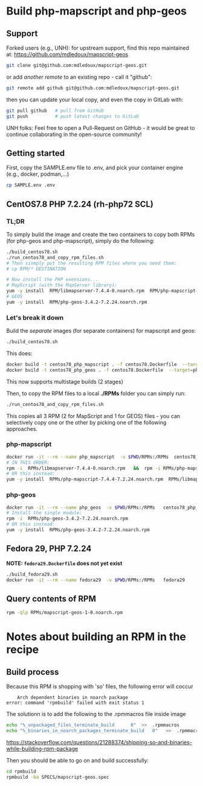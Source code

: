 # Build php-mapscript and php-geos
## Support
Forked users (e.g., UNH): for upstream support, find this repo maintained at:
https://github.com/mdledoux/mapscript-geos
```bash
git clone git@github.com:mdledoux/mapscript-geos.git
```
or add *another remote* to an existing repo - call it "github":
```bash
git remote add github git@github.com:mdledoux/mapscript-geos.git
```
then you can update your local copy, and even the copy in GitLab with:
```bash
git pull github   # pull from GitHub
git push          # push latest changes to GitLab
```

UNH folks:  Feel free to open a Pull-Request on GitHub - it would be great to continue collaborating in the open-source community!



## Getting started

First, copy the SAMPLE.env file to .env, and pick your container engine (e.g., docker, podman,...)
```bash
cp SAMPLE.env .env
```


## CentOS7.8 PHP 7.2.24 (rh-php72 SCL)
### TL;DR
To simply build the image and create the two containers to copy both RPMs (for php-geos and php-mapscript), simply do the following:
```bash
./build_centos78.sh
./run_centos78_and_copy_rpm_files.sh
# Then sinmply put the resulting RPM files where you need them:
# cp RPM/* DESTINATION

# Now install the PHP exensions...
# MapScript (with the MapServer library):
yum -y install  RPM/libmapserver-7.4.4-0.noarch.rpm  RPM/php-mapscript-7.4.4-7.2.24.noarch.rpm
# GEOS
yum -y install  RPM/php-geos-3.4.2-7.2.24.noarch.rpm
```


### Let's break it down
Build the *separate* images (for separate containers) for mapscript and geos:
```bash
./build_centos78.sh
```
This does:
```bash
docker build -t centos78_php_mapscript . -f centos78.Dockerfile  --target=php_mapscript
docker build -t centos78_php_geos . -f centos78.Dockerfile  --target=php_geos
```
 

This now supports multistage builds (2 stages)

Then, to copy the RPM files to a local **./RPMs** folder you can simply run:
```bash
./run_centos78_and_copy_rpm_files.sh
```
This copies all 3 RPM (2 for MapScript and 1 for GEOS) files - you can selectively copy one or the other by picking one of the following approaches.

### php-mapscript
```bash
docker run -it --rm --name php_mapscript  -v $PWD/RPMs:/RPMs  centos78_php_mapscript
# IN THIS ORDER:
rpm -i  RPMs/libmapserver-7.4.4-0.noarch.rpm   &&  rpm -i RPMs/php-mapscript-7.4.4-7.2.24.noarch.rpm 
# OR this instead:
yum -y install  RPMs/php-mapscript-7.4.4-7.2.24.noarch.rpm  RPMs/libmapserver-7.4.4-0.noarch.rpm 
```

### php-geos
```bash
docker run -it --rm --name php_geos  -v $PWD/RPMs:/RPMs   centos78_php_geos
# Install the single module:
rpm -i  RPMs/php-geos-3.4.2-7.2.24.noarch.rpm
# OR this instead:
yum -y install  RPMs/php-geos-3.4.2-7.2.24.noarch.rpm
```


## Fedora 29, PHP 7.2.24
**NOTE:  `fedora29.Dockerfile` does not yet exist**
```bash
./build_fedora29.sh
docker run -it --rm --name fedora29  -v $PWD/RPMs:/RPMs   fedora29
```


## Query contents of RPM
```bash
rpm -qlp RPMs/mapscript-geos-1-0.noarch.rpm
```




# Notes about building an RPM in the recipe 

## Build process
Because this RPM is shopping with 'so' files, the following error will coccur
```
    Arch dependent binaries in noarch package
error: command 'rpmbuild' failed with exit status 1
```
The solutionn is to add the following to the .rpmmacros file inside image
```bash
echo "%_unpackaged_files_terminate_build      0"  >>  .rpmmacros
echo "%_binaries_in_noarch_packages_terminate_build   0"   >>  .rpmmacros
```
https://stackoverflow.com/questions/21288374/shipping-so-and-binaries-while-building-rpm-package

Then you should be able to go on and build successfully:
```bash
cd rpmbuild
rpmbuild -ba SPECS/mapscript-geos.spec 
```

